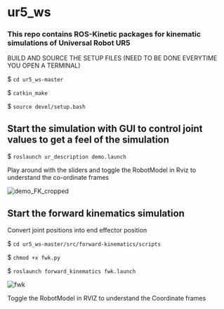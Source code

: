 # ur5_ws
### This repo contains ROS-Kinetic packages for kinematic simulations of Universal Robot UR5

BUILD AND SOURCE THE SETUP FILES (NEED TO BE DONE EVERYTIME YOU OPEN A TERMINAL)

$ `cd ur5_ws-master` 

$ `catkin_make` 

$ `source devel/setup.bash` 

## Start the simulation with GUI to control joint values to get a feel of the simulation

$ `roslaunch ur_description demo.launch`

Play around with the sliders and toggle the RobotModel in Rviz to understand the co-ordinate frames

![demo_FK_cropped](https://user-images.githubusercontent.com/37616724/57997667-8c399d00-7aeb-11e9-84f3-3692596d6cf3.png)

## Start the forward kinematics simulation 
Convert joint positions into end effector position

$ `cd ur5_ws-master/src/forward-kinematics/scripts`

$ `chmod +x fwk.py`

$ `roslaunch forward_kinematics fwk.launch`

![fwk](https://user-images.githubusercontent.com/37616724/57997864-885a4a80-7aec-11e9-8f12-cf11915331ae.gif)


Toggle the RobotModel in RVIZ to understand the Coordinate frames
